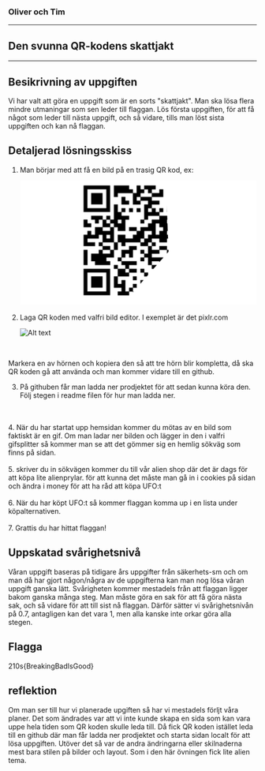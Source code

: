 ### Oliver och Tim 
---
## Den svunna QR-kodens skattjakt
---
## Besikrivning av uppgiften 
Vi har valt att göra en uppgift som är en sorts "skattjakt". Man ska lösa flera mindre utmaningar som sen leder till flaggan. Lös första uppgiften, för att få något som leder till nästa uppgift, och så vidare, tills man löst sista uppgiften och kan nå flaggan.  

 ## Detaljerad lösningsskiss
1. Man börjar med att få en bild på en trasig QR kod, ex:
   <br>
   
    ![Alt text](bilder/QR.png)
2. Laga QR koden med valfri bild editor. I exemplet är det pixlr.com 

    ![Alt text](bilder/QRlös.png)
<br>

Markera en av hörnen och kopiera den så att tre hörn blir kompletta, då ska QR koden gå att använda och man kommer vidare till en github.


3. På githuben får man ladda ner prodjektet för att sedan kunna köra den. Följ stegen i readme filen för hur man ladda ner.
<br>
<br>
4. När du har startat upp hemsidan kommer du mötas av en bild som faktiskt är en gif. Om man ladar ner bilden och lägger in den i valfri gifsplitter så kommer man se att det gömmer sig en hemlig sökväg som finns på sidan.
<br>
<br>
5. skriver du in sökvägen kommer du till vår alien shop där det är dags för att köpa lite alienprylar. för att kunna det måste man gå in i cookies på sidan och ändra i money för att ha råd att köpa UFO:t 
<br>
<br>
6. När du har köpt UFO:t så kommer flaggan komma up i en lista under köpalternativen.
<br>
<br>
7. Grattis du har hittat flaggan!

## Uppskatad svårighetsnivå
Våran uppgift baseras på tidigare års uppgifter från säkerhets-sm och om man då har gjort någon/några av de uppgifterna kan man nog lösa våran uppgift ganska lätt. Svårigheten kommer mestadels från att flaggan ligger bakom ganska många steg. Man måste göra en sak för att få göra nästa sak, och så vidare för att till sist nå flaggan. Därför sätter vi svårighetsnivån på 0.7, antagligen kan det vara 1, men alla kanske inte orkar göra alla stegen.

## Flagga

210s{BreakingBadIsGood}

## reflektion 

Om man ser till hur vi planerade upgiften så har vi mestadels förljt våra planer. Det som ändrades var att vi inte kunde skapa en sida som kan vara uppe hela tiden som QR koden skulle leda till. Då fick QR koden istället leda till en github där man får ladda ner prodjektet och starta sidan localt för att lösa uppgiften. Utöver det så var de andra ändringarna eller skilnaderna mest bara stilen på bilder och layout. Som i den här övningen fick lite alien tema. 

